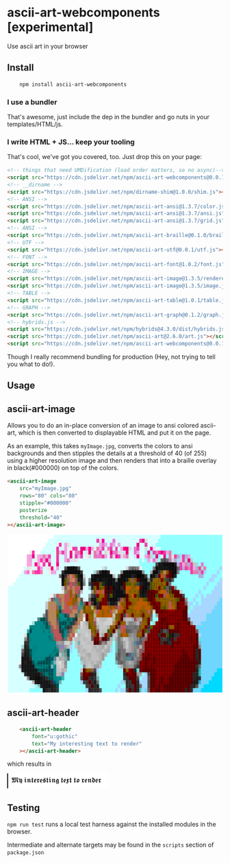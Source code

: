 ascii-art-webcomponents [experimental]
=======================

Use ascii art in your browser

Install
-------

```bash
    npm install ascii-art-webcomponents
```

### I use a bundler

That's awesome, just include the dep in the bundler and go nuts in your templates/HTML/js.

### I write HTML + JS... keep your tooling

That's cool, we've got you covered, too. Just drop this on your page:

```html
<!-- things that need UMDification (load order matters, so no async)-->
<script src="https://cdn.jsdelivr.net/npm/ascii-art-webcomponents@0.0.1/dist/bundled.js"></script>
<!-- __dirname -->
<script src="https://cdn.jsdelivr.net/npm/dirname-shim@1.0.0/shim.js"></script>
<!-- ANSI -->
<script src="https://cdn.jsdelivr.net/npm/ascii-art-ansi@1.3.7/color.js"></script>
<script src="https://cdn.jsdelivr.net/npm/ascii-art-ansi@1.3.7/ansi.js"></script>
<script src="https://cdn.jsdelivr.net/npm/ascii-art-ansi@1.3.7/grid.js"></script>
<!-- ANSI -->
<script src="https://cdn.jsdelivr.net/npm/ascii-art-braille@0.1.0/braille.js"></script>
<!-- UTF -->
<script src="https://cdn.jsdelivr.net/npm/ascii-art-utf@0.0.1/utf.js"></script>
<!-- FONT -->
<script src="https://cdn.jsdelivr.net/npm/ascii-art-font@1.0.2/font.js"></script>
<!-- IMAGE -->
<script src="https://cdn.jsdelivr.net/npm/ascii-art-image@1.3.5/renderers/average.js"></script>
<script src="https://cdn.jsdelivr.net/npm/ascii-art-image@1.3.5/image.js"></script>
<!-- TABLE -->
<script src="https://cdn.jsdelivr.net/npm/ascii-art-table@1.0.1/table.js"></script>
<!-- GRAPH -->
<script src="https://cdn.jsdelivr.net/npm/ascii-art-graph@0.1.2/graph.js"></script>
<!-- hybrids.js -->
<script src="https://cdn.jsdelivr.net/npm/hybrids@4.3.0/dist/hybrids.js"></script>
<script src="https://cdn.jsdelivr.net/npm/ascii-art@2.6.0/art.js"></script>
<script src="https://cdn.jsdelivr.net/npm/ascii-art-webcomponents@0.0.1/components.js"></script>
```

Though I really recommend bundling for production (Hey, not trying to tell you what to do!).

Usage
-----

ascii-art-image
---------------
Allows you to do an in-place conversion of an image to ansi colored ascii-art, which is then converted to displayable HTML and put it on the page.

As an example, this takes `myImage.jpg`, converts the colors to ansi backgrounds and then stipples the details at a threshold of 40 (of 255) using a higher resolution image and then renders that into a braille overlay in black(#000000) on top of the colors.

```html
<ascii-art-image
    src="myImage.jpg"
    rows="80" cols="80"
    stipple="#000000"
    posterize
    threshold="40"
></ascii-art-image>
```
![An example](example.png)

ascii-art-header
----------------

```html
    <ascii-art-header
        font="u:gothic"
        text="My interesting text to render"
    ></ascii-art-header>
```

which results in

![An example](text_example.png)


Testing
-------

`npm run test` runs a local test harness against the installed modules in the browser.

Intermediate and alternate targets may be found in the `scripts` section of `package.json`

